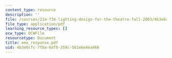 ```yaml
---
content_type: resource
description: ''
file: /courses/21m-734-lighting-design-for-the-theatre-fall-2003/4b3e6cfc7fba6df8359c581e6e4ea466_emo_response.pdf
file_type: application/pdf
learning_resource_types: []
ocw_type: OCWFile
resourcetype: Document
title: emo_response.pdf
uid: 4b3e6cfc-7fba-6df8-359c-581e6e4ea466
---
```

